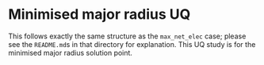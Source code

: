 # Minimised major radius UQ

This follows exactly the same structure as the `max_net_elec` case; please see the `README.md`s in that directory for explanation. This UQ study is for the minimised major radius solution point.